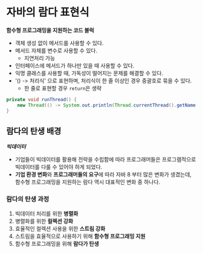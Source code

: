 # 자바의 람다 표현식

**함수형 프로그래밍을 지원하는 코드 블럭**

* 객체 생성 없이 메서드를 사용할 수 있다.
* 메서드 자체를 변수로 사용할 수 있다.
  * 지연처리 가능
* 인터페이스에 메서드가 하나만 있을 때 사용할 수 있다.
* 익명 클래스를 사용할 때, 가독성이 떨어지는 문제를 해결할 수 있다.
* '() -> 처리식' 으로 표현하며, 처리식이 한 줄 이상인 경우 중괄호로 묶을 수 있다.
  * 한 줄로 표현할 경우 `return`은 생략  

```java
private void runThread() {
    new Thread(() -> System.out.println(Thread.currentThread().getName())).start();
}
```

## 람다의 탄생 배경

***빅데이터***

* 기업들이 빅데이터를 활용해 전략을 수립함에 따라 프로그래머들은 프로그램적으로 빅데이터를 다룰 수 있어야 하게 되었다.
* **기업 환경 변화**와 **프로그래머들의 요구**에 따라 자바 8 부터 많은 변화가 생겼는데, 함수형 프로그래밍을 지원하는 람다 역시 대표적인 변화 중 하나다.

### 람다의 탄생 과정

1. 빅데이터 처리를 위한 **병렬화**
2. 병렬화를 위한 **컬렉션 강화**
3. 효율적인 컬렉션 사용을 위한 **스트림 강화**
4. 스트림을 효율적으로 사용하기 위해 **함수형 프로그래밍 지원**
5. 함수형 프로그래밍을 위해 **람다가 탄생**
